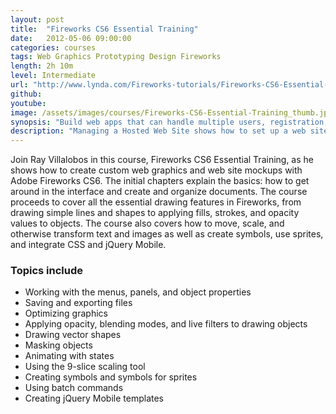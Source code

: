 ```yaml
---
layout: post
title:  "Fireworks CS6 Essential Training"
date:   2012-05-06 09:00:00
categories: courses
tags: Web Graphics Prototyping Design Fireworks
length: 2h 10m
level: Intermediate
url: "http://www.lynda.com/Fireworks-tutorials/Fireworks-CS6-Essential-Training/97617-2.html"
github:
youtube:
image: /assets/images/courses/Fireworks-CS6-Essential-Training_thumb.jpg
synopsis: "Build web apps that can handle multiple users, registration, and real-time data, with AngularJS."
description: "Managing a Hosted Web Site shows how to set up a web site on a host's server and perform common server tasks. Working in two web hosting utilities, cPanel and Plesk, as well as in a custom control panel, author Ray Villalobos explores purchasing a domain, setting up FTP accounts, and configuring web mail. The course also explains setting up password protection, creating a MySQL database, and working with subdomains."
---
```


Join Ray Villalobos in this course, Fireworks CS6 Essential Training, as he shows how to create custom web graphics and web site mockups with Adobe Fireworks CS6. The initial chapters explain the basics: how to get around in the interface and create and organize documents. The course proceeds to cover all the essential drawing features in Fireworks, from drawing simple lines and shapes to applying fills, strokes, and opacity values to objects. The course also covers how to move, scale, and otherwise transform text and images as well as create symbols, use sprites, and integrate CSS and jQuery Mobile.

### Topics include

- Working with the menus, panels, and object properties
- Saving and exporting files
- Optimizing graphics
- Applying opacity, blending modes, and live filters to drawing objects
- Drawing vector shapes
- Masking objects
- Animating with states
- Using the 9-slice scaling tool
- Creating symbols and symbols for sprites
- Using batch commands
- Creating jQuery Mobile templates
